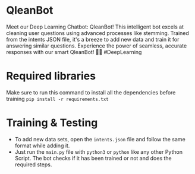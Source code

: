 # QleanBot
Meet our Deep Learning Chatbot: QleanBot! This intelligent bot excels at cleaning user questions using advanced processes like stemming. Trained from the intents JSON file, it's a breeze to add new data and train it for answering similar questions. Experience the power of seamless, accurate responses with our smart QleanBot! 🤖💬 #DeepLearning

# Required libraries
Make sure to run this command to install all the dependencies before training
```pip install -r requirements.txt```

# Training & Testing
- To add new data sets, open the `intents.json` file and follow the same format while adding it.
- Just run the `main.py` file with `python3` or `python` like any other Python Script. The bot checks if it has been trained or not and does the required steps.
